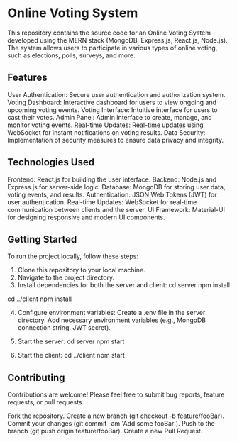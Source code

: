 # Online Voting System

This repository contains the source code for an Online Voting System developed using the MERN stack (MongoDB, Express.js, React.js, Node.js). The system allows users to participate in various types of online voting, such as elections, polls, surveys, and more.

## Features
User Authentication: Secure user authentication and authorization system.
Voting Dashboard: Interactive dashboard for users to view ongoing and upcoming voting events.
Voting Interface: Intuitive interface for users to cast their votes.
Admin Panel: Admin interface to create, manage, and monitor voting events.
Real-time Updates: Real-time updates using WebSocket for instant notifications on voting results.
Data Security: Implementation of security measures to ensure data privacy and integrity.

## Technologies Used
Frontend: React.js for building the user interface.
Backend: Node.js and Express.js for server-side logic.
Database: MongoDB for storing user data, voting events, and results.
Authentication: JSON Web Tokens (JWT) for user authentication.
Real-time Updates: WebSocket for real-time communication between clients and the server.
UI Framework: Material-UI for designing responsive and modern UI components.

## Getting Started
To run the project locally, follow these steps:

1. Clone this repository to your local machine.
2. Navigate to the project directory.
3. Install dependencies for both the server and client:
cd server
npm install

cd ../client
npm install

4. Configure environment variables:
Create a .env file in the server directory.
Add necessary environment variables (e.g., MongoDB connection string, JWT secret).

5. Start the server:
cd server
npm start

6. Start the client:
cd ../client
npm start

## Contributing
Contributions are welcome! Please feel free to submit bug reports, feature requests, or pull requests.

Fork the repository.
Create a new branch (git checkout -b feature/fooBar).
Commit your changes (git commit -am 'Add some fooBar').
Push to the branch (git push origin feature/fooBar).
Create a new Pull Request.
